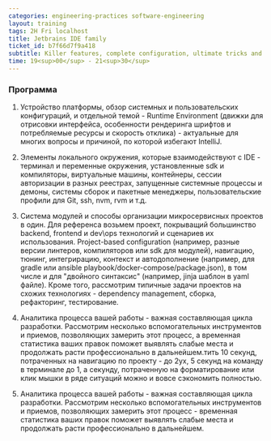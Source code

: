 ```yaml
---
categories: engineering-practices software-engineering
layout: training
tags: 2H Fri localhost 
title: Jetbrains IDE family
ticket_id: b7f66d7f9a418
subtitle: Killer features, complete configuration, ultimate tricks and incentive insights 
time: 19<sup>00</sup> - 21<sup>30</sup>
---
```

### Программа
1. Устройство платформы, обзор системных и пользовательских конфигураций, и отдельной темой - Runtime Environment (движки для отрисовки интерфейса, особенности рендеринга шрифтов и потребляемые ресурсы и скорость отклика) - актуальные для многих вопросы и причиной, по которой избегают IntelliJ.

2. Элементы локального окружения, которые взаимодействуют с IDE - терминал и переменные окружения, установленные sdk и компиляторы, виртуальные машины, контейнеры, сессии авторизации в разных реестрах, запущенные системные процессы и демоны, системы сборок и пакетные менеджеры, пользовательские профили для Git, ssh, nvm, rvm и т.д.

3. Система модулей и способы организации микросервисных проектов в один. Для референса возьмем проект, покрыващий большинство backend, frontend и dev\ops технологий и сценариев их использования. Project-based configuration (например, разные версии линтеров, компиляторов или sdk для модулей), навигацию, тюнинг, интегрирацию, контекст и автодополнение (например, для gradle или ansible playbook/docker-compose/package.json), в том числе и для "двойного синтаксис" (например, jinja шаблон в yaml файле). Кроме того, рассмотрим типичные задачи проектов на схожих технологиях - dependency management, сборка, рефакторинг, тестирование.
    
4. Аналитика процесса вашей работы - важная составляющая цикла разработки. Рассмотрим несколько вспомогательных инструментов и приемов, позволяющих замерить этот процесс, а временная статистика ваших правок поможет выявлять слабые места и продолжать расти профессионально в дальнейшем.тить 10 секунд, потраченных на навигацию по проекту - до 2ух, 5 секунд на команду в терминале до 1, а секунду, потраченную на форматирование или клик мышки в ряде ситуаций можно и вовсе сэкономить полностью.

5. Аналитика процесса вашей работы - важная составляющая цикла разработки. Рассмотрим несколько вспомогательных инструментов и приемов, позволяющих замерить этот процесс - временная статистика ваших правок поможет выявлять слабые места и продолжать расти профессионально в дальнейшем.
